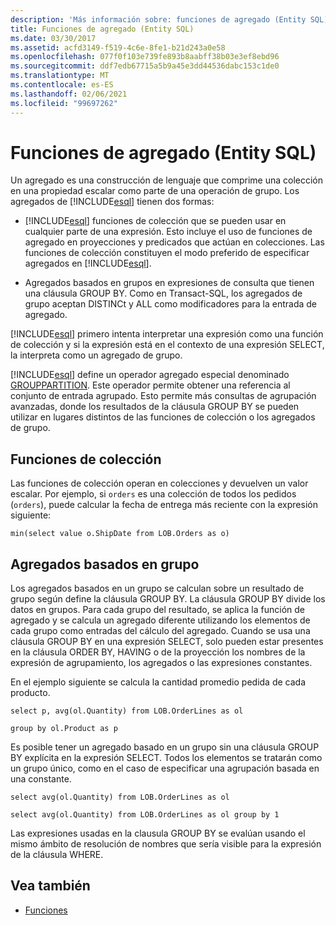 ```yaml
---
description: 'Más información sobre: funciones de agregado (Entity SQL)'
title: Funciones de agregado (Entity SQL)
ms.date: 03/30/2017
ms.assetid: acfd3149-f519-4c6e-8fe1-b21d243a0e58
ms.openlocfilehash: 077f0f103e739fe893b8aabff38b03e3ef8ebd96
ms.sourcegitcommit: ddf7edb67715a5b9a45e3dd44536dabc153c1de0
ms.translationtype: MT
ms.contentlocale: es-ES
ms.lasthandoff: 02/06/2021
ms.locfileid: "99697262"
---
```

# <a name="aggregate-functions-entity-sql"></a>Funciones de agregado (Entity SQL)

Un agregado es una construcción de lenguaje que comprime una colección en una propiedad escalar como parte de una operación de grupo. Los agregados de [!INCLUDE[esql](../../../../../../includes/esql-md.md)] tienen dos formas:  
  
- [!INCLUDE[esql](../../../../../../includes/esql-md.md)] funciones de colección que se pueden usar en cualquier parte de una expresión. Esto incluye el uso de funciones de agregado en proyecciones y predicados que actúan en colecciones. Las funciones de colección constituyen el modo preferido de especificar agregados en [!INCLUDE[esql](../../../../../../includes/esql-md.md)].  
  
- Agregados basados en grupos en expresiones de consulta que tienen una cláusula GROUP BY. Como en Transact-SQL, los agregados de grupo aceptan DISTINCt y ALL como modificadores para la entrada de agregado.  
  
 [!INCLUDE[esql](../../../../../../includes/esql-md.md)] primero intenta interpretar una expresión como una función de colección y si la expresión está en el contexto de una expresión SELECT, la interpreta como un agregado de grupo.  
  
 [!INCLUDE[esql](../../../../../../includes/esql-md.md)] define un operador agregado especial denominado [GROUPPARTITION](grouppartition-entity-sql.md). Este operador permite obtener una referencia al conjunto de entrada agrupado. Esto permite más consultas de agrupación avanzadas, donde los resultados de la cláusula GROUP BY se pueden utilizar en lugares distintos de las funciones de colección o los agregados de grupo.  
  
## <a name="collection-functions"></a>Funciones de colección  

 Las funciones de colección operan en colecciones y devuelven un valor escalar. Por ejemplo, si `orders` es una colección de todos los pedidos (`orders`), puede calcular la fecha de entrega más reciente con la expresión siguiente:  
  
 `min(select value o.ShipDate from LOB.Orders as o)`  
  
## <a name="group-aggregates"></a>Agregados basados en grupo  

 Los agregados basados en un grupo se calculan sobre un resultado de grupo según define la cláusula GROUP BY. La cláusula GROUP BY divide los datos en grupos. Para cada grupo del resultado, se aplica la función de agregado y se calcula un agregado diferente utilizando los elementos de cada grupo como entradas del cálculo del agregado. Cuando se usa una cláusula GROUP BY en una expresión SELECT, solo pueden estar presentes en la cláusula ORDER BY, HAVING o de la proyección los nombres de la expresión de agrupamiento, los agregados o las expresiones constantes.  
  
 En el ejemplo siguiente se calcula la cantidad promedio pedida de cada producto.  
  
 `select p, avg(ol.Quantity) from LOB.OrderLines as ol`  
  
 `group by ol.Product as p`  
  
 Es posible tener un agregado basado en un grupo sin una cláusula GROUP BY explícita en la expresión SELECT. Todos los elementos se tratarán como un grupo único, como en el caso de especificar una agrupación basada en una constante.  
  
 `select avg(ol.Quantity) from LOB.OrderLines as ol`  
  
 `select avg(ol.Quantity) from LOB.OrderLines as ol group by 1`  
  
 Las expresiones usadas en la clausula GROUP BY se evalúan usando el mismo ámbito de resolución de nombres que sería visible para la expresión de la cláusula WHERE.  
  
## <a name="see-also"></a>Vea también

- [Funciones](functions-entity-sql.md)
